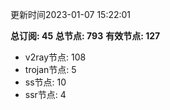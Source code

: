 更新时间2023-01-07 15:22:01

**总订阅: 45**
**总节点: 793**
**有效节点: 127**
- v2ray节点: 108
- trojan节点: 5
- ss节点: 10
- ssr节点: 4
